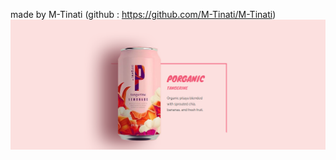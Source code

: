 made by M-Tinati (github : https://github.com/M-Tinati/M-Tinati) 
 <img src="Screenshot 2024-02-19 120346.png" alt="">
